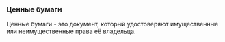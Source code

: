 ### Ценные бумаги

Ценные бумаги - это документ, который удостоверяют имущественные или неимущественные права её владельца.